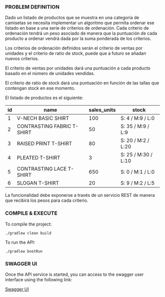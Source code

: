 ### PROBLEM DEFINITION

Dado un listado de productos que se muestra en una categoría de camisetas se necesita implementar un algoritmo que permita ordenar ese listado en base a una serie de criterios de ordenación. Cada criterio de ordenación tendrá un peso asociado de manera que la puntuación de cada producto a ordenar vendrá dada por la suma ponderada de los criterios.

Los criterios de ordenación definidos serán el criterio de ventas por unidades y el criterio de ratio de stock, puede que a futuro se añadan nuevos criterios.

El criterio de ventas por unidades dará una puntuación a cada producto basado en el número de unidades vendidas.

El criterio de ratio de stock dará una puntuación en función de las tallas que contengan stock en ese momento.

El listado de productos es el siguiente:

| id  | name                       | sales_units | stock               |
|-----|----------------------------|-------------|---------------------|
| 1   | V-NECH BASIC SHIRT         | 100         | S: 4 / M:9 / L:0    |
| 2   | CONTRASTING FABRIC T-SHIRT | 50          | S: 35 / M:9 / L:9   |
| 3   | RAISED PRINT T-SHIRT       | 80          | S: 20 / M:2 / L:20  |
| 4   | PLEATED T-SHIRT            | 3           | S: 25 / M:30 / L:10 |
| 5   | CONTRASTING LACE T-SHIRT   | 650         | S: 0 / M:1 / L:0    |
| 6   | SLOGAN T-SHIRT             | 20          | S: 9 / M:2 / L:5    |

La funcionalidad debe exponerse a través de un servicio REST de manera que recibirá los pesos para cada criterio.

### COMPILE & EXECUTE

To compile the project:

`./gradlew clean build`

To run the API:

`./gradlew bootRun`


### SWAGGER UI

Once the API service is started, you can access to the swagger user interface using the following link:

[Swagger UI](http://localhost:8080/swagger-ui.html)